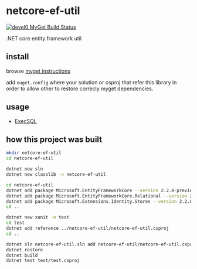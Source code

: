 # netcore-ef-util

[![devel0 MyGet Build Status](https://www.myget.org/BuildSource/Badge/devel0?identifier=ccad32de-3eb4-472d-967c-86817bc95994)](https://www.myget.org/)

.NET core entity framework util

## install

browse [myget instructions](https://www.myget.org/feed/devel0/package/nuget/netcore-ef-util)

add `nuget.config` where your solution or csproj that refer this library in order to allow other to restore correcly myget dependencies.

## usage

- [ExecSQL](https://github.com/devel0/worked-hours-tracker/blob/cec37c8c07bef5e07c03ca2c9a129094faab1fa0/WorkedHoursTrackerWebapi/Controllers/ApiController.cs#L481)

## how this project was built

```sh
mkdir netcore-ef-util
cd netcore-ef-util

dotnet new sln
dotnet new classlib -n netcore-ef-util

cd netcore-ef-util
dotnet add package Microsoft.EntityFrameworkCore --version 2.2.0-preview1-35029
dotnet add package Microsoft.EntityFrameworkCore.Relational --version 2.2.0-preview1-35029
dotnet add package Microsoft.Extensions.Identity.Stores --version 2.2.0-preview1-35029
cd ..

dotnet new xunit -n test
cd test
dotnet add reference ../netcore-ef-util/netcore-ef-util.csproj
cd ..

dotnet sln netcore-ef-util.sln add netcore-ef-util/netcore-ef-util.csproj
dotnet restore
dotnet build
dotnet test test/test.csproj
```
